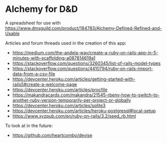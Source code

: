 # Alchemy for D&D

A spreadsheet for use with https://www.dmsguild.com/product/184783/Alchemy-Defined-Refined-and-Usable

Articles and forum threads used in the creation of this app:

- https://medium.com/the-andela-way/create-a-ruby-on-rails-app-in-5-minutes-with-scaffolding-a087814619a1
- https://stackoverflow.com/questions/3260345/list-of-rails-model-types
- https://stackoverflow.com/questions/4410794/ruby-on-rails-import-data-from-a-csv-file
- https://devcenter.heroku.com/articles/getting-started-with-rails5#create-a-welcome-page
- https://devcenter.heroku.com/articles/procfile
- https://makandracards.com/makandra/21545-rbenv-how-to-switch-to-another-ruby-version-temporarily-per-project-or-globally
- https://devcenter.heroku.com/articles/sqlite3
- https://devcenter.heroku.com/articles/heroku-postgresql#local-setup
- https://www.xyzpub.com/en/ruby-on-rails/3.2/seed_rb.html

To look at in the future:

- https://github.com/heartcombo/devise
